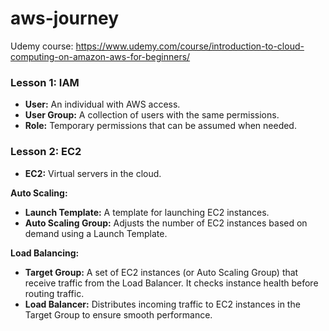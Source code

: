 # aws-journey
Udemy course: https://www.udemy.com/course/introduction-to-cloud-computing-on-amazon-aws-for-beginners/

### Lesson 1: IAM

- **User:** An individual with AWS access.
- **User Group:** A collection of users with the same permissions.
- **Role:** Temporary permissions that can be assumed when needed.


### Lesson 2: EC2

- **EC2:** Virtual servers in the cloud.

**Auto Scaling:**
- **Launch Template:** A template for launching EC2 instances.
- **Auto Scaling Group:** Adjusts the number of EC2 instances based on demand using a Launch Template.

**Load Balancing:**
- **Target Group:** A set of EC2 instances (or Auto Scaling Group) that receive traffic from the Load Balancer. It checks instance health before routing traffic.
- **Load Balancer:** Distributes incoming traffic to EC2 instances in the Target Group to ensure smooth performance.

